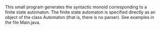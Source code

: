 This small program generates the syntactic monoid corresponding to a
finite state automaton. The finite state automaton is specified
directly as an object of the class Automaton (that is, there is no
parser). See examples in the file Main.java.
